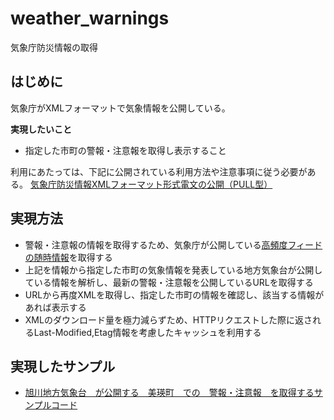# weather_warnings
気象庁防災情報の取得

## はじめに
気象庁がXMLフォーマットで気象情報を公開している。

**実現したいこと**
* 指定した市町の警報・注意報を取得し表示すること

利用にあたっては、下記に公開されている利用方法や注意事項に従う必要がある。
[気象庁防災情報XMLフォーマット形式電文の公開（PULL型）](https://xml.kishou.go.jp/xmlpull.html)

## 実現方法

* 警報・注意報の情報を取得するため、気象庁が公開している[高頻度フィードの随時情報](https://www.data.jma.go.jp/developer/xml/feed/extra.xml)を取得する
* 上記を情報から指定した市町の気象情報を発表している地方気象台が公開している情報を解析し、最新の警報・注意報を公開しているURLを取得する
* URLから再度XMLを取得し、指定した市町の情報を確認し、該当する情報があれば表示する
* XMLのダウンロード量を極力減らずため、HTTPリクエストした際に返されるLast-Modified,Etag情報を考慮したキャッシュを利用する

## 実現したサンプル

* [旭川地方気象台　が公開する　美瑛町　での　警報・注意報　を取得するサンプルコード](https://github.com/aktnk/weather_warnings/blob/main/sample_BieiTown.py)


